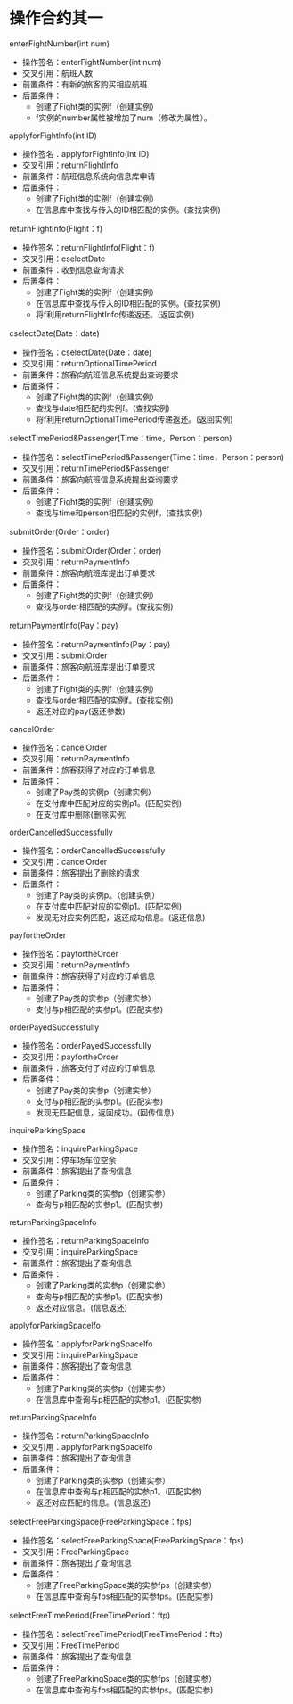 # 操作合约其一

enterFightNumber(int num)

- 操作签名：enterFightNumber(int num)
- 交叉引用：航班人数
- 前置条件：有新的旅客购买相应航班
- 后置条件：
  - 创建了Fight类的实例f（创建实例）
  - f实例的number属性被增加了num（修改为属性）。

applyforFightlnfo(int ID)

- 操作签名：applyforFightlnfo(int ID)
- 交叉引用：returnFlightInfo
- 前置条件：航班信息系统向信息库申请
- 后置条件：
  - 创建了Fight类的实例f（创建实例）
  - 在信息库中查找与传入的ID相匹配的实例。(查找实例)

returnFlightInfo(Flight：f)

- 操作签名：returnFlightInfo(Flight：f)
- 交叉引用：cselectDate
- 前置条件：收到信息查询请求
- 后置条件：
  - 创建了Fight类的实例f（创建实例）
  - 在信息库中查找与传入的ID相匹配的实例。(查找实例)
  - 将f利用returnFlightInfo传递返还。(返回实例)

cselectDate(Date：date)

- 操作签名：cselectDate(Date：date)
- 交叉引用：returnOptionalTimePeriod
- 前置条件：旅客向航班信息系统提出查询要求
- 后置条件：
  - 创建了Fight类的实例f（创建实例）
  - 查找与date相匹配的实例f。(查找实例)
  - 将f利用returnOptionalTimePeriod传递返还。(返回实例)

selectTimePeriod&Passenger(Time：time，Person：person)

- 操作签名：selectTimePeriod&Passenger(Time：time，Person：person)
- 交叉引用：returnTimePeriod&Passenger
- 前置条件：旅客向航班信息系统提出查询要求
- 后置条件：
  - 创建了Fight类的实例f（创建实例）
  - 查找与time和person相匹配的实例f。(查找实例)

submitOrder(Order：order)

- 操作签名：submitOrder(Order：order)
- 交叉引用：returnPaymentlnfo
- 前置条件：旅客向航班库提出订单要求
- 后置条件：
  - 创建了Fight类的实例f（创建实例）
  - 查找与order相匹配的实例f。(查找实例)

returnPaymentlnfo(Pay：pay)

- 操作签名：returnPaymentlnfo(Pay：pay)
- 交叉引用：submitOrder
- 前置条件：旅客向航班库提出订单要求
- 后置条件：
  - 创建了Fight类的实例f（创建实例）
  - 查找与order相匹配的实例f。(查找实例)
  - 返还对应的pay(返还参数)

cancelOrder

- 操作签名：cancelOrder
- 交叉引用：returnPaymentlnfo
- 前置条件：旅客获得了对应的订单信息
- 后置条件：
  - 创建了Pay类的实例p（创建实例）
  - 在支付库中匹配对应的实例p1。(匹配实例)
  - 在支付库中删除(删除实例)

orderCancelledSuccessfully

- 操作签名：orderCancelledSuccessfully
- 交叉引用：cancelOrder
- 前置条件：旅客提出了删除的请求
- 后置条件：
  - 创建了Pay类的实例p。（创建实例）
  - 在支付库中匹配对应的实例p1。(匹配实例)
  - 发现无对应实例匹配，返还成功信息。(返还信息)

payfortheOrder

- 操作签名：payfortheOrder
- 交叉引用：returnPaymentlnfo
- 前置条件：旅客获得了对应的订单信息
- 后置条件：
  - 创建了Pay类的实参p（创建实参）
  - 支付与p相匹配的实参p1。(匹配实参)

orderPayedSuccessfully

- 操作签名：orderPayedSuccessfully
- 交叉引用：payfortheOrder
- 前置条件：旅客支付了对应的订单信息
- 后置条件：
  - 创建了Pay类的实参p（创建实参）
  - 支付与p相匹配的实参p1。(匹配实参)
  - 发现无匹配信息，返回成功。(回传信息)

inquireParkingSpace

- 操作签名：inquireParkingSpace
- 交叉引用：停车场车位空余
- 前置条件：旅客提出了查询信息
- 后置条件：
  - 创建了Parking类的实参p（创建实参）
  - 查询与p相匹配的实参p1。(匹配实参)

returnParkingSpacelnfo

- 操作签名：returnParkingSpacelnfo
- 交叉引用：inquireParkingSpace
- 前置条件：旅客提出了查询信息
- 后置条件：
  - 创建了Parking类的实参p（创建实参）
  - 查询与p相匹配的实参p1。(匹配实参)
  - 返还对应信息。(信息返还)

applyforParkingSpacelfo

- 操作签名：applyforParkingSpacelfo
- 交叉引用：inquireParkingSpace
- 前置条件：旅客提出了查询信息
- 后置条件：
  - 创建了Parking类的实参p（创建实参）
  - 在信息库中查询与p相匹配的实参p1。(匹配实参)

returnParkingSpacelnfo

- 操作签名：returnParkingSpacelnfo
- 交叉引用：applyforParkingSpacelfo
- 前置条件：旅客提出了查询信息
- 后置条件：
  - 创建了Parking类的实参p（创建实参）
  - 在信息库中查询与p相匹配的实参p1。(匹配实参)
  - 返还对应匹配的信息。(信息返还)

selectFreeParkingSpace(FreeParkingSpace：fps)

- 操作签名：selectFreeParkingSpace(FreeParkingSpace：fps)
- 交叉引用：FreeParkingSpace
- 前置条件：旅客提出了查询信息
- 后置条件：
  - 创建了FreeParkingSpace类的实参fps（创建实参）
  - 在信息库中查询与fps相匹配的实参fps。(匹配实参)

selectFreeTimePeriod(FreeTimePeriod：ftp)

- 操作签名：selectFreeTimePeriod(FreeTimePeriod：ftp)
- 交叉引用：FreeTimePeriod
- 前置条件：旅客提出了查询信息
- 后置条件：
  - 创建了FreeParkingSpace类的实参fps（创建实参）
  - 在信息库中查询与fps相匹配的实参fps。(匹配实参)